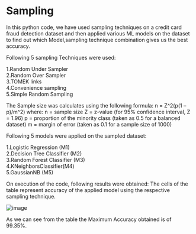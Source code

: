 # Sampling
In this python code, we have used sampling techniques on a credit card fraud detection dataset and then applied various ML models on the dataset to find out which Model,sampling technique combination gives us the best accuracy.

Following 5 sampling Techniques were used:

1.Random Under Sampler  
2.Random Over Sampler  
3.TOMEK links  
4.Convenience sampling  
5.Simple Random Sampling  

The Sample size was calculates using the following formula: n = Z^2(p(1 – p)/m^2) where: n = sample size Z = z-value (for 95% confidence interval, Z = 1.96) p = proportion of the minority class (taken as 0.5 for a balanced dataset) m = margin of error (taken as 0.1 for a sample size of 1000)

Following 5 models were applied on the sampled dataset:

1.Logistic Regression (M1)  
2.Decision Tree Classifier (M2)  
3.Random Forest Classifier (M3)  
4.KNeighborsClassifier(M4)  
5.GaussianNB (M5)  

On execution of the code, following results were obtained: The cells of the table represent accuracy of the applied model using the respective sampling technique.

![image](https://user-images.githubusercontent.com/72308693/219977583-84068d7f-e116-41f0-a81f-53cecdd9ade0.png)

As we can see from the table the Maximum Accuracy obtained is of 99.35%.
